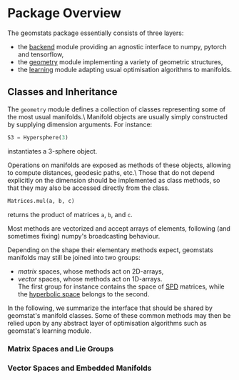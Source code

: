 # Package Overview

The geomstats package essentially consists of three layers: 
+ the [backend](geomstats/backend) module 
providing an agnostic interface to numpy, pytorch and tensorflow,
+ the [geometry](geomstats/geometry) module 
implementing a variety of geometric structures, 
+ the [learning](geomstats/learning) module
adapting usual optimisation algorithms to manifolds.

## Classes and Inheritance 

The `geometry` module defines a collection of classes 
representing some of the most usual manifolds.\\
Manifold objects are usually simply constructed by supplying 
dimension arguments. For instance: 
```python
S3 = Hypersphere(3)
```
instantiates a 3-sphere object. 

Operations on manifolds are exposed as methods of these objects, 
allowing to compute distances, geodesic paths, etc.\\
Those that do not depend explicitly on the dimension 
should be implemented as class methods, 
so that they may also be accessed directly 
from the class. 
```python
Matrices.mul(a, b, c)
```
returns the product of matrices `a`, `b`, and `c`.

Most methods are vectorized 
and accept arrays of elements, following (and sometimes fixing)
numpy's broadcasting behaviour.

Depending on the shape their elementary methods expect, 
geomstats manifolds may still be joined into two groups:
+ _matrix_ spaces, whose methods act on 2D-arrays,
+ _vector_ spaces, whose methods act on 1D-arrays.  
The first group for instance contains the space of 
[SPD](geomstats/geometry/spd_matrices_space.py) matrices, 
while the [hyperbolic space](geomstats/geometry/hyperbolic_space.py)
belongs to the second. 

In the following, we summarize the interface that should be shared by geomstat's 
manifold classes. 
Some of these common methods may then be relied upon by any abstract layer 
of optimisation algorithms such as geomstat's learning module.

### Matrix Spaces and Lie Groups



### Vector Spaces and Embedded Manifolds

 
